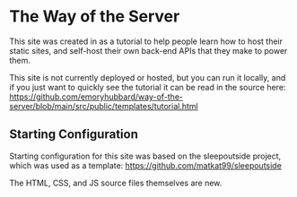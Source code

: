 # The Way of the Server

This site was created in as a tutorial to help people learn how to host their static sites, and self-host their own back-end APIs that they make to power them.

This site is not currently deployed or hosted, but you can run it locally, and if you just want to quickly see the tutorial it can be read in the source here: https://github.com/emoryhubbard/way-of-the-server/blob/main/src/public/templates/tutorial.html

## Starting Configuration

Starting configuration for this site was based on the sleepoutside project, which was used as a template: https://github.com/matkat99/sleepoutside

The HTML, CSS, and JS source files themselves are new.
